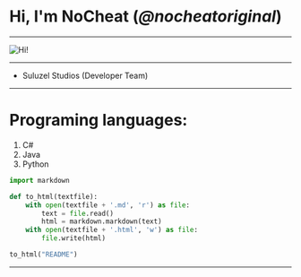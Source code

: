 # Hi, I'm **NoCheat** (_@nocheatoriginal_)

---

![](https://abload.de/img/__profilbild__s2j47.jpeg "Hi!")

---
- Suluzel Studios (Developer Team)

---
# Programing languages: 
  1.  C#
  2.  Java 
  3.  Python


```python
import markdown

def to_html(textfile):
    with open(textfile + '.md', 'r') as file:
        text = file.read()
        html = markdown.markdown(text)
    with open(textfile + '.html', 'w') as file:
        file.write(html)

to_html("README")
```

---
